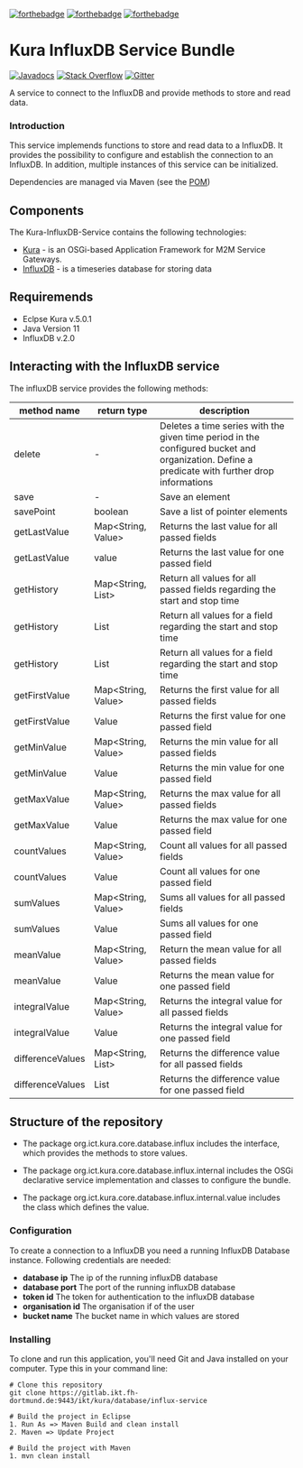 [![forthebadge](https://forthebadge.com/images/badges/built-with-love.svg)](https://forthebadge.com)
[![forthebadge](https://forthebadge.com/images/badges/built-by-developers.svg)](https://forthebadge.com)
[![forthebadge](https://forthebadge.com/images/badges/made-with-java.svg)](https://forthebadge.com)
# Kura InfluxDB Service Bundle


[![Javadocs](http://www.javadoc.io/badge/org.apache.camel/apache-camel.svg?color=brightgreen)](http://www.javadoc.io/doc/org.ict.kura.core.database.influxdb-service)
[![Stack Overflow](https://img.shields.io/:stack%20overflow-Kura--thing--directory-brightgreen.svg)](http://stackoverflow.com/questions/tagged/influxdb-service)
[![Gitter](https://img.shields.io/gitter/room/apache/apache-camel.js.svg)](https://gitter.im/apache/apache-camel)

A service to connect to the InfluxDB and provide methods to store and read data.

### Introduction

This service implemends functions to store and read data to a InfluxDB. It provides the possibility to configure and establish the connection to an InfluxDB. In addition, multiple instances of this service can be initialized.

Dependencies are managed via Maven (see the [POM](https://gitlab.ikt.fh-dortmund.de:9443/ikt/kura/database/influx-service/-/blob/master/pom.xml))

## Components
The Kura-InfluxDB-Service contains the following technologies:
* [Kura](https://github.com/eclipse/kura) - is an OSGi-based Application Framework for M2M Service Gateways.
* [InfluxDB](https://github.com/influxdata/influxdb) - is a timeseries database for storing data

## Requiremends
* Eclpse Kura v.5.0.1
* Java Version 11
* InfluxDB v.2.0

## Interacting with the InfluxDB service
The influxDB service provides the following methods:

 | method name  | return type | description | 
 | --------    | ----------- | ------- |
 | delete | - | Deletes a time series with the given time period in the configured bucket and organization. Define a predicate with further drop informations |
 | save | - | Save an element |
 | savePoint | boolean | Save a list of pointer elements |
 | getLastValue | Map<String, Value> | Returns the last value for all passed fields  |
 | getLastValue | value | Returns the last value for one passed field |
 | getHistory | Map<String, List<Value>> | Return all values for all passed fields regarding the start and stop time  |
 | getHistory | List<Value> | Return all values for a field regarding the start and stop time |
 | getHistory | List<Point> | Return all values for a field regarding the start and stop time |
 | getFirstValue | Map<String, Value> | Returns the first value for all passed fields |
 | getFirstValue | Value | Returns the first value for one passed field |
 | getMinValue | Map<String, Value> | Returns the min value for all passed fields |
 | getMinValue | Value | Returns the min value for one passed field |
 | getMaxValue | Map<String, Value> | Returns the max value for all passed fields |
 | getMaxValue | Value | Returns the max value for one passed field |
 | countValues | Map<String, Value> | Count all values for all passed fields |
 | countValues | Value | Count all values for one passed field |
 | sumValues | Map<String, Value> | Sums all values for all passed fields |
 | sumValues | Value | Sums all values for one passed field |
 | meanValue | Map<String, Value> | Return the mean value for all passed fields |
 | meanValue | Value | Returns the mean value for one passed field |
 | integralValue | Map<String, Value> | Returns the integral value for all passed fields |
 | integralValue | Value | Returns the integral value for one passed field |
 | differenceValues | Map<String, List<Value>> | Returns the difference value for all passed fields |
 | differenceValues | List<Value> | Returns the difference value for one passed field |


## Structure of the repository
* The package org.ict.kura.core.database.influx includes the interface, which provides the methods to store values.

* The package org.ict.kura.core.database.influx.internal includes the OSGi declarative service implementation and classes to configure the bundle.

* The package org.ict.kura.core.database.influx.internal.value includes the class which defines the value.

### Configuration
To create a connection to a InfluxDB you need a running InfluxDB Database instance.
Following credentials are needed: 

- **database ip** The ip of the running influxDB database 
- **database port** The port of the running influxDB database 
- **token id** The token for authentication to the influxDB database
- **organisation id** The organisation if of the user 
- **bucket name** The bucket name in which values are stored 


### Installing
To clone and run this application, you'll need Git and Java installed on your computer. Type this in your command line:
```
# Clone this repository
git clone https://gitlab.ikt.fh-dortmund.de:9443/ikt/kura/database/influx-service

# Build the project in Eclipse
1. Run As => Maven Build and clean install
2. Maven => Update Project

# Build the project with Maven
1. mvn clean install

```


